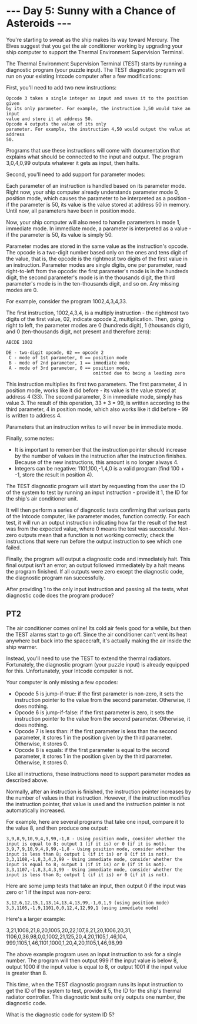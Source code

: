 # --- Day 5: Sunny with a Chance of Asteroids ---

You're starting to sweat as the ship makes its way toward Mercury. The Elves
suggest that you get the air conditioner working by upgrading your ship computer
to support the Thermal Environment Supervision Terminal.

The Thermal Environment Supervision Terminal (TEST) starts by running a
diagnostic program (your puzzle input). The TEST diagnostic program will run on
your existing Intcode computer after a few modifications:

First, you'll need to add two new instructions:

``` 
Opcode 3 takes a single integer as input and saves it to the position given
by its only parameter. For example, the instruction 3,50 would take an input
value and store it at address 50. 
Opcode 4 outputs the value of its only
parameter. For example, the instruction 4,50 would output the value at address
50. 
```

Programs that use these instructions will come with documentation that explains
what should be connected to the input and output. The program 3,0,4,0,99 outputs
whatever it gets as input, then halts.

Second, you'll need to add support for parameter modes:

Each parameter of an instruction is handled based on its parameter mode. Right
now, your ship computer already understands parameter mode 0, position mode,
which causes the parameter to be interpreted as a position - if the parameter is
50, its value is the value stored at address 50 in memory. Until now, all
parameters have been in position mode.

Now, your ship computer will also need to handle parameters in mode 1, immediate
mode. In immediate mode, a parameter is interpreted as a value - if the
parameter is 50, its value is simply 50.

Parameter modes are stored in the same value as the instruction's opcode. The
opcode is a two-digit number based only on the ones and tens digit of the value,
that is, the opcode is the rightmost two digits of the first value in an
instruction. Parameter modes are single digits, one per parameter, read
right-to-left from the opcode: the first parameter's mode is in the hundreds
digit, the second parameter's mode is in the thousands digit, the third
parameter's mode is in the ten-thousands digit, and so on. Any missing modes are
0.

For example, consider the program 1002,4,3,4,33.

The first instruction, 1002,4,3,4, is a multiply instruction - the rightmost two
digits of the first value, 02, indicate opcode 2, multiplication. Then, going
right to left, the parameter modes are 0 (hundreds digit), 1 (thousands digit),
and 0 (ten-thousands digit, not present and therefore zero):

```
ABCDE 1002

DE - two-digit opcode, 02 == opcode 2 
 C - mode of 1st parameter, 0 == position mode 
 B - mode of 2nd parameter, 1 == immediate mode 
 A - mode of 3rd parameter, 0 == position mode, 
                                 omitted due to being a leading zero
```

This instruction multiplies its first two parameters. The first parameter, 4 in
position mode, works like it did before - its value is the value stored at
address 4 (33). The second parameter, 3 in immediate mode, simply has value 3.
The result of this operation, 33 * 3 = 99, is written according to the third
parameter, 4 in position mode, which also works like it did before - 99 is
written to address 4.

Parameters that an instruction writes to will never be in immediate mode.

Finally, some notes:

- It is important to remember that the instruction pointer should increase by
  the number of values in the instruction after the instruction finishes. Because
  of the new instructions, this amount is no longer always 4. 
- Integers can be negative: 1101,100,-1,4,0 is a valid program (find 100 + -1,
  store the result in position 4). 

The TEST diagnostic program will start by requesting from the user the ID of the
system to test by running an input instruction - provide it 1, the ID for the
ship's air conditioner unit.

It will then perform a series of diagnostic tests confirming that various parts
of the Intcode computer, like parameter modes, function correctly. For each
test, it will run an output instruction indicating how far the result of the
test was from the expected value, where 0 means the test was successful.
Non-zero outputs mean that a function is not working correctly; check the
instructions that were run before the output instruction to see which one
failed.

Finally, the program will output a diagnostic code and immediately halt. This
final output isn't an error; an output followed immediately by a halt means the
program finished. If all outputs were zero except the diagnostic code, the
diagnostic program ran successfully.

After providing 1 to the only input instruction and passing all the tests, what
diagnostic code does the program produce?

## PT2
The air conditioner comes online! Its cold air feels good for a while, but then
the TEST alarms start to go off. Since the air conditioner can't vent its heat
anywhere but back into the spacecraft, it's actually making the air inside the
ship warmer.

Instead, you'll need to use the TEST to extend the thermal radiators.
Fortunately, the diagnostic program (your puzzle input) is already equipped for
this. Unfortunately, your Intcode computer is not.

Your computer is only missing a few opcodes:

- Opcode 5 is jump-if-true: if the first parameter is non-zero, it sets the
  instruction pointer to the value from the second parameter. Otherwise, it does
  nothing.
- Opcode 6 is jump-if-false: if the first parameter is zero, it sets the
  instruction pointer to the value from the second parameter. Otherwise, it does
  nothing.
- Opcode 7 is less than: if the first parameter is less than the second
parameter, it stores 1 in the position given by the third parameter. Otherwise,
  it stores 0.
- Opcode 8 is equals: if the first parameter is equal to the second parameter,
  it stores 1 in the position given by the third parameter. Otherwise, it stores
  0.

Like all instructions, these instructions need to support parameter modes as described above.

Normally, after an instruction is finished, the instruction pointer increases by the number of values in that instruction. However, if the instruction modifies the instruction pointer, that value is used and the instruction pointer is not automatically increased.

For example, here are several programs that take one input, compare it to the value 8, and then produce one output:

    3,9,8,9,10,9,4,9,99,-1,8 - Using position mode, consider whether the input is equal to 8; output 1 (if it is) or 0 (if it is not).
    3,9,7,9,10,9,4,9,99,-1,8 - Using position mode, consider whether the input is less than 8; output 1 (if it is) or 0 (if it is not).
    3,3,1108,-1,8,3,4,3,99 - Using immediate mode, consider whether the input is equal to 8; output 1 (if it is) or 0 (if it is not).
    3,3,1107,-1,8,3,4,3,99 - Using immediate mode, consider whether the input is less than 8; output 1 (if it is) or 0 (if it is not).

Here are some jump tests that take an input, then output 0 if the input was zero or 1 if the input was non-zero:

    3,12,6,12,15,1,13,14,13,4,13,99,-1,0,1,9 (using position mode)
    3,3,1105,-1,9,1101,0,0,12,4,12,99,1 (using immediate mode)

Here's a larger example:

3,21,1008,21,8,20,1005,20,22,107,8,21,20,1006,20,31,
1106,0,36,98,0,0,1002,21,125,20,4,20,1105,1,46,104,
999,1105,1,46,1101,1000,1,20,4,20,1105,1,46,98,99

The above example program uses an input instruction to ask for a single number. The program will then output 999 if the input value is below 8, output 1000 if the input value is equal to 8, or output 1001 if the input value is greater than 8.

This time, when the TEST diagnostic program runs its input instruction to get the ID of the system to test, provide it 5, the ID for the ship's thermal radiator controller. This diagnostic test suite only outputs one number, the diagnostic code.

What is the diagnostic code for system ID 5?
